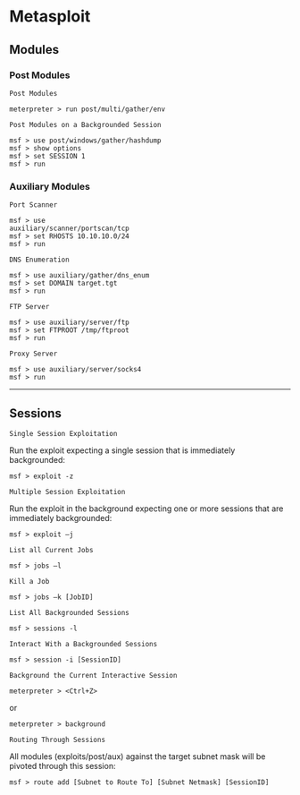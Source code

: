 # Metasploit

## Modules

### Post Modules

`Post Modules` 

    meterpreter > run post/multi/gather/env

`Post Modules on a Backgrounded Session`

    msf > use post/windows/gather/hashdump
    msf > show options
    msf > set SESSION 1
    msf > run

### Auxiliary Modules

`Port Scanner`

    msf > use
    auxiliary/scanner/portscan/tcp
    msf > set RHOSTS 10.10.10.0/24
    msf > run

`DNS Enumeration`

    msf > use auxiliary/gather/dns_enum
    msf > set DOMAIN target.tgt
    msf > run

`FTP Server`

    msf > use auxiliary/server/ftp
    msf > set FTPROOT /tmp/ftproot
    msf > run

`Proxy Server`

    msf > use auxiliary/server/socks4
    msf > run

------

## Sessions

`Single Session Exploitation`

Run the exploit expecting a single session that is
immediately backgrounded:

    msf > exploit -z

`Multiple Session Exploitation`

Run the exploit in the background expecting one or
more sessions that are immediately backgrounded:

    msf > exploit –j

`List all Current Jobs`

    msf > jobs –l

`Kill a Job`

    msf > jobs –k [JobID]

`List All Backgrounded Sessions`

    msf > sessions -l

`Interact With a Backgrounded Sessions`

    msf > session -i [SessionID]

`Background the Current Interactive Session`

    meterpreter > <Ctrl+Z>

or

    meterpreter > background

`Routing Through Sessions`

All modules (exploits/post/aux) against the target subnet mask will be pivoted through this session:  

    msf > route add [Subnet to Route To] [Subnet Netmask] [SessionID]